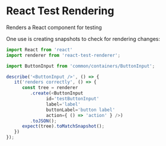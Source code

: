 # React Test Rendering

Renders a React component for testing

One use is creating snapshots to check for rendering changes:

```javascript
import React from 'react'
import renderer from 'react-test-renderer';

import ButtonInput from 'common/containers/ButtonInput';

describe('<ButtonInput />', () => {
   it('renders correctly', () => {
      const tree = renderer
         .create(<ButtonInput
               id='testButtonInput'
               label='label'
               buttonLabel='button label'
               action={ () => 'action' } />)
         .toJSON();
      expect(tree).toMatchSnapshot();
   })
});
```

